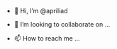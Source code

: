 - 👋 Hi, I’m @apriliad

- 💞️ I’m looking to collaborate on ...
- 📫 How to reach me ...

<!---
apriliad/apriliad is a ✨ special ✨ repository because its `README.md` (this file) appears on your GitHub profile.
You can click the Preview link to take a look at your changes.
--->
